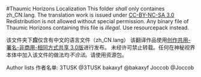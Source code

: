 #Thaumic Horizons Localization
This folder *shall* only containes zh_CN.lang.
The translation work is issued under [CC-BY-NC-SA 3.0](http://creativecommons.org/licenses/by-nc-sa/3.0/)
Redistribution is not allowed without special permission.
Any binary file of Thaumic Horizons containing this file is *illegal*. Use resourcepack instead.

该文件夹下**应**仅含有中文的语言文件（zh_CN.lang）
该翻译作品使用[创作共用-署名-非商用-相同方式共享 3.0版](http://creativecommons.org/licenses/by-nc-sa/3.0/cn/)进行发布。
未经许可禁止转载。任何在神秘视界本体中加入该文件的做法均*不合法*。请使用资源包。

Author lists 作者名单:
3TUSK @3TUSK
bakaxyf @bakaxyf
Joccob @Joccob
